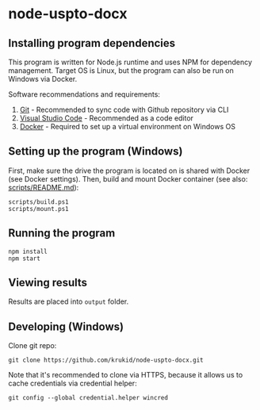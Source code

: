 # node-uspto-docx

## Installing program dependencies

This program is written for Node.js runtime and uses NPM for dependency management.
Target OS is Linux, but the program can also be run on Windows via Docker.

Software recommendations and requirements:

1. [Git](https://git-scm.com/download/win) - Recommended to sync code with Github repository via CLI
2. [Visual Studio Code](https://code.visualstudio.com/) - Recommended as a code editor
3. [Docker](https://download.docker.com/win/stable/InstallDocker.msi) - Required to set up a virtual environment on Windows OS

## Setting up the program (Windows)

First, make sure the drive the program is located on is shared with Docker (see Docker settings). Then, build and mount Docker container (see also: [scripts/README.md](scripts/README.md)):

    scripts/build.ps1
    scripts/mount.ps1

## Running the program

    npm install
    npm start

## Viewing results

Results are placed into `output` folder.

## Developing (Windows)

Clone git repo:

    git clone https://github.com/krukid/node-uspto-docx.git

Note that it's recommended to clone via HTTPS, because it allows us to cache credentials via credential helper:

    git config --global credential.helper wincred

